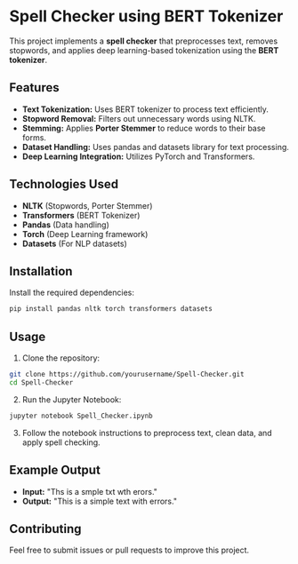 # Spell Checker using BERT Tokenizer

This project implements a **spell checker** that preprocesses text, removes stopwords, and applies deep learning-based tokenization using the **BERT tokenizer**.

## Features
- **Text Tokenization:** Uses BERT tokenizer to process text efficiently.
- **Stopword Removal:** Filters out unnecessary words using NLTK.
- **Stemming:** Applies **Porter Stemmer** to reduce words to their base forms.
- **Dataset Handling:** Uses pandas and datasets library for text processing.
- **Deep Learning Integration:** Utilizes PyTorch and Transformers.

## Technologies Used
- **NLTK** (Stopwords, Porter Stemmer)
- **Transformers** (BERT Tokenizer)
- **Pandas** (Data handling)
- **Torch** (Deep Learning framework)
- **Datasets** (For NLP datasets)

## Installation
Install the required dependencies:
```bash
pip install pandas nltk torch transformers datasets
```

## Usage
1. Clone the repository:
```bash
git clone https://github.com/yourusername/Spell-Checker.git
cd Spell-Checker
```
2. Run the Jupyter Notebook:
```bash
jupyter notebook Spell_Checker.ipynb
```
3. Follow the notebook instructions to preprocess text, clean data, and apply spell checking.

## Example Output
- **Input:** "Ths is a smple txt wth erors."
- **Output:** "This is a simple text with errors."

## Contributing
Feel free to submit issues or pull requests to improve this project.


